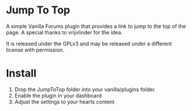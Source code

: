 Jump To Top
===========
A simple Vanilla Forums plugin that provides a link to jump to the top of the page. A special thanks to vrijvlinder for the idea.

It is released under the GPLv3 and may be released under a different license with permission.

Install
=======
1.	Drop the JumpToTop folder into your vanilla/plugins folder.
2.	Enable the plugin in your dashboard
3.	Adjust the settings to your hearts content
